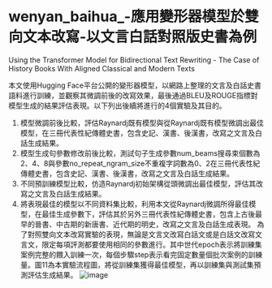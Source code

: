 # wenyan_baihua_-應用變形器模型於雙向文本改寫-以文言白話對照版史書為例
Using the Transformer Model for Bidirectional Text Rewriting - The Case of History Books With Aligned Classical and Modern Texts

本文使用Hugging Face平台公開的變形器模型，以網路上整理的文言及白話史書語料進行訓練，並觀察其微調前後的改寫效果，最後通過BLEU及ROUGE指標對模型生成的結果評估表現。以下列出後續將進行的4個實驗及其目的。
1.	模型微調前後比較，評估Raynardj既有模型與從Raynardj既有模型微調出最佳模型，在三冊代表性紀傳體史書，包含史記、漢書、後漢書，改寫之文言及白話生成結果。
2.	模型生成句參數修改前後比較，測試句子生成參數num_beams搜尋束個數為2、4、8與參數no_repeat_ngram_size不重複字詞數為0、2在三冊代表性紀傳體史書，包含史記、漢書、後漢書，改寫之文言及白話生成結果。
3.	不同預訓練模型比較，仿造Raynardj初始架構從頭微調出最佳模型，評估其改寫之文言及白話生成結果。
4.	將表現最佳的模型以不同資料集比較，利用本文從Raynardj微調所得最佳模型，在最佳生成參數下，評估其於另外三冊代表性紀傳體史書，包含上古後最早的晉書、中古期的新唐書、近代期的明史，改寫之文言及白話生成表現。
    為了對照雙向文本改寫實驗的表現，無論是文言文改寫白話文或是白話文改寫文言文，限定每項評測都要使用相同的參數進行。其中世代epoch表示將訓練集案例完整的餵入訓練一次，每個步驟step表示看完固定數量個批次案例的訓練量。圖11為本實驗流程圖，將從訓練集獲得最佳模型，再以訓練集與測試集預測評估生成結果。
![image](https://user-images.githubusercontent.com/73206430/215324513-f5988edc-0544-482a-ad76-4d03e3d17942.png)
